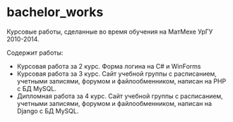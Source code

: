 # bachelor_works
Курсовые работы, сделанные во время обучения на МатМехе УрГУ 2010-2014.

Содержит работы:

- Курсовая работа за 2 курс. Форма логина на C# и WinForms
- Курсовая работа за 3 курс. Сайт учебной группы с расписанием, учетными записями, форумом и файлообменником, написан на PHP с БД MySQL.
- Дипломная работа за 4 курс. Сайт учебной группы с расписанием, учетными записями, форумом и файлообменником, написан на Django с БД MySQL.
